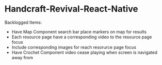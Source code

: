 # Handcraft-Revival-React-Native

Backlogged Items:
- Have Map Component search bar place markers on map for results
- Each resource page have a corresponding video to the resource page focus
- Include corresponding images for reach resorurce page focus
- Have Crochet Component video cease playing when screen is navigated away from
